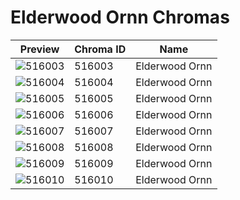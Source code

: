 # Elderwood Ornn Chromas

| Preview | Chroma ID | Name |
|---------|-----------|------|
| ![516003](https://raw.communitydragon.org/latest/plugins/rcp-be-lol-game-data/global/default/v1/champion-chroma-images/516/516003.png) | 516003 | Elderwood Ornn |
| ![516004](https://raw.communitydragon.org/latest/plugins/rcp-be-lol-game-data/global/default/v1/champion-chroma-images/516/516004.png) | 516004 | Elderwood Ornn |
| ![516005](https://raw.communitydragon.org/latest/plugins/rcp-be-lol-game-data/global/default/v1/champion-chroma-images/516/516005.png) | 516005 | Elderwood Ornn |
| ![516006](https://raw.communitydragon.org/latest/plugins/rcp-be-lol-game-data/global/default/v1/champion-chroma-images/516/516006.png) | 516006 | Elderwood Ornn |
| ![516007](https://raw.communitydragon.org/latest/plugins/rcp-be-lol-game-data/global/default/v1/champion-chroma-images/516/516007.png) | 516007 | Elderwood Ornn |
| ![516008](https://raw.communitydragon.org/latest/plugins/rcp-be-lol-game-data/global/default/v1/champion-chroma-images/516/516008.png) | 516008 | Elderwood Ornn |
| ![516009](https://raw.communitydragon.org/latest/plugins/rcp-be-lol-game-data/global/default/v1/champion-chroma-images/516/516009.png) | 516009 | Elderwood Ornn |
| ![516010](https://raw.communitydragon.org/latest/plugins/rcp-be-lol-game-data/global/default/v1/champion-chroma-images/516/516010.png) | 516010 | Elderwood Ornn |